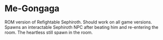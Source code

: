 # Me-Gongaga

ROM version of Refightable Sephiroth. Should work on all game versions. Spawns an interactable Sephiroth NPC after beating him and re-entering the room. The heartless still spawn in the room.
